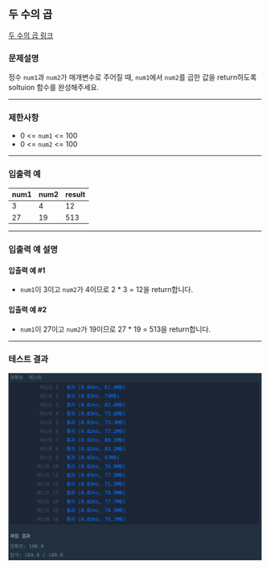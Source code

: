 ## 두 수의 곱

[두 수의 곱 링크](https://school.programmers.co.kr/learn/courses/30/lessons/120804)

### 문제설명

정수 `num1`과 `num2`가 매개변수로 주어질 때, `num1`에서 `num2`를 곱한 값을 return하도록 soltuion 함수를 완성해주세요.

---

### 제한사항

+ 0 \<= `num1` \<= 100
+ 0 \<= `num2` \<= 100

---

### 입출력 예

| num1 | num2 | result |
|------|------|--------|
| 3    | 4    | 12     |
| 27   | 19   | 513    |

---

### 입출력 예 설명

#### 입출력 예 #1

+ `num1`이 3이고 `num2`가 4이므로 2 * 3 = 12을 return합니다.

#### 입출력 예 #2

+ `num1`이 27이고 `num2`가 19이므로 27 * 19 = 513을 return합니다.

---

### 테스트 결과

![결과](./120804_결과.png)